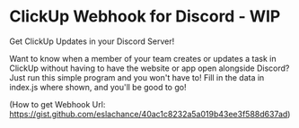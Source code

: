 # ClickUp Webhook for Discord - WIP
 Get ClickUp Updates in your Discord Server!
 
 Want to know when a member of your team creates or updates a task in ClickUp without having to have the website or app open alongside Discord? Just run this simple program and you won't have to! Fill in the data in index.js where shown, and you'll be good to go!
 
 
 (How to get Webhook Url: https://gist.github.com/eslachance/40ac1c8232a5a019b43ee3f588d637ad)

